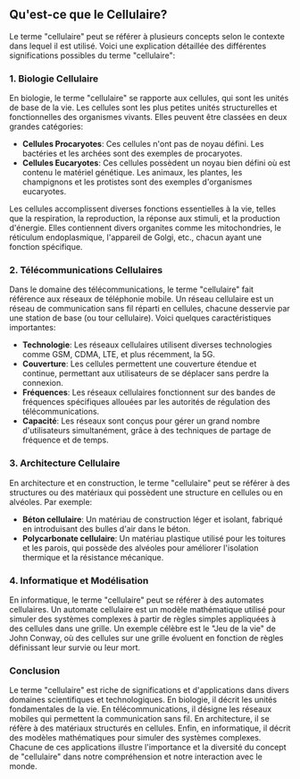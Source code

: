 ## Qu'est-ce que le Cellulaire?

Le terme "cellulaire" peut se référer à plusieurs concepts selon le contexte dans lequel il est utilisé. Voici une explication détaillée des différentes significations possibles du terme "cellulaire":

### 1. Biologie Cellulaire

En biologie, le terme "cellulaire" se rapporte aux cellules, qui sont les unités de base de la vie. Les cellules sont les plus petites unités structurelles et fonctionnelles des organismes vivants. Elles peuvent être classées en deux grandes catégories:

- **Cellules Procaryotes**: Ces cellules n'ont pas de noyau défini. Les bactéries et les archées sont des exemples de procaryotes.
- **Cellules Eucaryotes**: Ces cellules possèdent un noyau bien défini où est contenu le matériel génétique. Les animaux, les plantes, les champignons et les protistes sont des exemples d'organismes eucaryotes.

Les cellules accomplissent diverses fonctions essentielles à la vie, telles que la respiration, la reproduction, la réponse aux stimuli, et la production d'énergie. Elles contiennent divers organites comme les mitochondries, le réticulum endoplasmique, l'appareil de Golgi, etc., chacun ayant une fonction spécifique.

### 2. Télécommunications Cellulaires

Dans le domaine des télécommunications, le terme "cellulaire" fait référence aux réseaux de téléphonie mobile. Un réseau cellulaire est un réseau de communication sans fil réparti en cellules, chacune desservie par une station de base (ou tour cellulaire). Voici quelques caractéristiques importantes:

- **Technologie**: Les réseaux cellulaires utilisent diverses technologies comme GSM, CDMA, LTE, et plus récemment, la 5G.
- **Couverture**: Les cellules permettent une couverture étendue et continue, permettant aux utilisateurs de se déplacer sans perdre la connexion.
- **Fréquences**: Les réseaux cellulaires fonctionnent sur des bandes de fréquences spécifiques allouées par les autorités de régulation des télécommunications.
- **Capacité**: Les réseaux sont conçus pour gérer un grand nombre d'utilisateurs simultanément, grâce à des techniques de partage de fréquence et de temps.

### 3. Architecture Cellulaire

En architecture et en construction, le terme "cellulaire" peut se référer à des structures ou des matériaux qui possèdent une structure en cellules ou en alvéoles. Par exemple:

- **Béton cellulaire**: Un matériau de construction léger et isolant, fabriqué en introduisant des bulles d'air dans le béton.
- **Polycarbonate cellulaire**: Un matériau plastique utilisé pour les toitures et les parois, qui possède des alvéoles pour améliorer l'isolation thermique et la résistance mécanique.

### 4. Informatique et Modélisation

En informatique, le terme "cellulaire" peut se référer à des automates cellulaires. Un automate cellulaire est un modèle mathématique utilisé pour simuler des systèmes complexes à partir de règles simples appliquées à des cellules dans une grille. Un exemple célèbre est le "Jeu de la vie" de John Conway, où des cellules sur une grille évoluent en fonction de règles définissant leur survie ou leur mort.

### Conclusion

Le terme "cellulaire" est riche de significations et d'applications dans divers domaines scientifiques et technologiques. En biologie, il décrit les unités fondamentales de la vie. En télécommunications, il désigne les réseaux mobiles qui permettent la communication sans fil. En architecture, il se réfère à des matériaux structurés en cellules. Enfin, en informatique, il décrit des modèles mathématiques pour simuler des systèmes complexes. Chacune de ces applications illustre l'importance et la diversité du concept de "cellulaire" dans notre compréhension et notre interaction avec le monde.